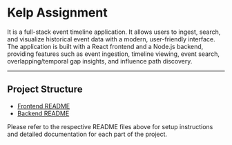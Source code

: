 # Kelp Assignment

It is a full-stack event timeline application. It allows users to ingest, search, and visualize historical event data with a modern, user-friendly interface. The application is built with a React frontend and a Node.js backend, providing features such as event ingestion, timeline viewing, event search, overlapping/temporal gap insights, and influence path discovery.

---

## Project Structure

- [Frontend README](https://github.com/psankhe28/kelp-assignment/blob/main/frontend/README.md)
- [Backend README](https://github.com/psankhe28/kelp-assignment/blob/main/backend/README.md)

Please refer to the respective README files above for setup instructions and detailed documentation for each part of the project.